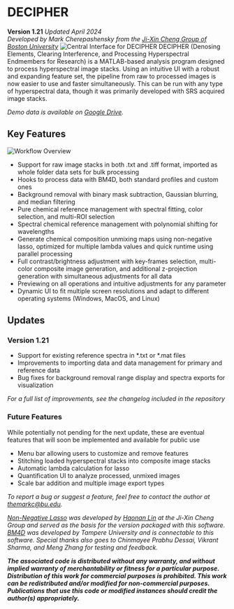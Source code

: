 # DECIPHER
**Version 1.21** *Updated April 2024*\
*Developed by Mark Cherepashensky from the [Ji-Xin Cheng Group of Boston University](https://sites.bu.edu/cheng-group/)*
![Central Interface for DECIPHER](https://i.imgur.com/XuZUKJa.png)
DECIPHER (Denosing Elements, Clearing Interference, and Processing Hyperspectral Endmembers for Research) is a MATLAB-based analysis program designed to process hyperspectral image stacks. Using an intuitive UI with a robust and expanding feature set, the pipeline from raw to processed images is now easier to use and faster simultaneously. This can be run with any type of hyperspectral data, though it was primarily developed with SRS acquired image stacks.

*Demo data is available on [Google Drive](https://drive.google.com/drive/folders/1MvYJIIbNUKU04xALBnq612Ed2gQi-KZt?usp=sharing).*

## Key Features
![Workflow Overview](https://i.imgur.com/B5brRvC.png)
 - Support for raw image stacks in both .txt and .tiff format, imported as whole folder data sets for bulk processing
 - Hooks to process data with BM4D, both standard profiles and custom ones
 - Background removal with binary mask subtraction, Gaussian blurring, and median filtering
 - Pure chemical reference management with spectral fitting, color selection, and multi-ROI selection
 - Spectral chemical reference management with polynomial shifting for wavelengths
 - Generate chemical composition unmixing maps using non-negative lasso, optimized for multiple lambda values and quick runtime using parallel processing
 - Full contrast/brightness adjustment with key-frames selection, multi-color composite image generation, and additional z-projection generation with simultaneous adjustments for all data
 - Previewing on all operations and intuitive adjustments for any parameter
 - Dynamic UI to fit multiple screen resolutions and adapt to different operating systems (Windows, MacOS, and Linux)

## Updates
### Version 1.21
- Support for existing reference spectra in *.txt or *.mat files
- Improvements to importing data and data management for primary and reference data
- Bug fixes for background removal range display and spectra exports for visualization

*For a full list of improvements, see the changelog included in the repository*

### Future Features
 While potentially not pending for the next update, these are eventual features that will soon be implemented and available for public use
 - Menu bar allowing users to customize and remove features
 - Stitching loaded hyperspectral stacks into composite image stacks
 - Automatic lambda calculation for lasso
 - Quantification UI to analyze processed, unmixed images
 - Scale bar addition and multiple image export types
 
*To report a bug or suggest a feature, feel free to contact the author at themarkc@bu.edu.*

 *[Non-Negative Lasso](https://github.com/buchenglab/nonneg_LASSO_spectral_unmixing) was developed by [Haonan Lin](https://sites.google.com/view/hnlin) at the Ji-Xin Cheng Group and served as the basis for the version packaged with this software. [BM4D](https://webpages.tuni.fi/foi/GCF-BM3D/) was developed by Tampere University and is connectable to this software. Special thanks also goes to Chinmayee Prabhu Dessai, Vikrant Sharma, and Meng Zhang for testing and feedback.*

***The associated code is distributed without any warranty, and without implied warranty of merchantability or fitness for a particular purpose. Distribution of this work for commercial purposes is prohibited. This work can be redistributed and/or modified for non-commercial purposes. Publications that use this code or modified instances should credit the author(s) appropriately.***
